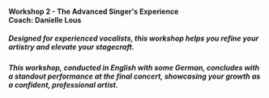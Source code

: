 #### Workshop 2 - The Advanced Singer's Experience<br>Coach: Danielle Lous
##### Designed for experienced vocalists, this workshop helps you refine your artistry and elevate your stagecraft.
##### This workshop, conducted in English with some German, concludes with a standout performance at the final concert, showcasing your growth as a confident, professional artist.
